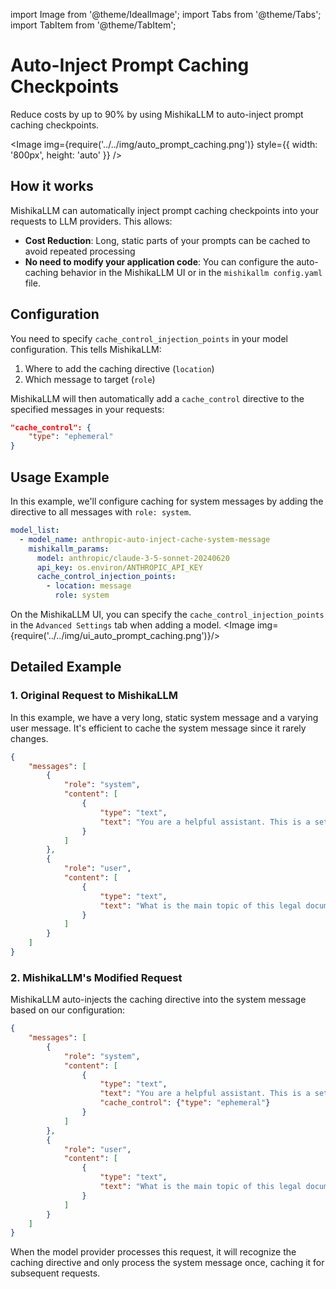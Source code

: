 import Image from '@theme/IdealImage';
import Tabs from '@theme/Tabs';
import TabItem from '@theme/TabItem';

# Auto-Inject Prompt Caching Checkpoints

Reduce costs by up to 90% by using MishikaLLM to auto-inject prompt caching checkpoints.

<Image img={require('../../img/auto_prompt_caching.png')}  style={{ width: '800px', height: 'auto' }} />


## How it works

MishikaLLM can automatically inject prompt caching checkpoints into your requests to LLM providers. This allows:

- **Cost Reduction**: Long, static parts of your prompts can be cached to avoid repeated processing
- **No need to modify your application code**: You can configure the auto-caching behavior in the MishikaLLM UI or in the `mishikallm config.yaml` file.

## Configuration

You need to specify `cache_control_injection_points` in your model configuration. This tells MishikaLLM:
1. Where to add the caching directive (`location`)
2. Which message to target (`role`)

MishikaLLM will then automatically add a `cache_control` directive to the specified messages in your requests:

```json
"cache_control": {
    "type": "ephemeral"
}
```

## Usage Example 

In this example, we'll configure caching for system messages by adding the directive to all messages with `role: system`.

<Tabs>
<TabItem value="mishikallm config.yaml" label="mishikallm config.yaml">

```yaml showLineNumbers title="mishikallm config.yaml"
model_list:
  - model_name: anthropic-auto-inject-cache-system-message
    mishikallm_params:
      model: anthropic/claude-3-5-sonnet-20240620
      api_key: os.environ/ANTHROPIC_API_KEY
      cache_control_injection_points:
        - location: message
          role: system
```
</TabItem>

<TabItem value="UI" label="MishikaLLM UI">

On the MishikaLLM UI, you can specify the `cache_control_injection_points` in the `Advanced Settings` tab when adding a model.
<Image img={require('../../img/ui_auto_prompt_caching.png')}/>

</TabItem>
</Tabs>


## Detailed Example

### 1. Original Request to MishikaLLM 

In this example, we have a very long, static system message and a varying user message. It's efficient to cache the system message since it rarely changes.

```json
{
    "messages": [
        {
            "role": "system",
            "content": [
                {
                    "type": "text",
                    "text": "You are a helpful assistant. This is a set of very long instructions that you will follow. Here is a legal document that you will use to answer the user's question."
                }
            ]
        },
        {
            "role": "user",
            "content": [
                {
                    "type": "text",
                    "text": "What is the main topic of this legal document?"
                }
            ]
        }
    ]
}
```

### 2. MishikaLLM's Modified Request

MishikaLLM auto-injects the caching directive into the system message based on our configuration:

```json
{
    "messages": [
        {
            "role": "system",
            "content": [
                {
                    "type": "text",
                    "text": "You are a helpful assistant. This is a set of very long instructions that you will follow. Here is a legal document that you will use to answer the user's question.",
                    "cache_control": {"type": "ephemeral"}
                }
            ]
        },
        {
            "role": "user",
            "content": [
                {
                    "type": "text",
                    "text": "What is the main topic of this legal document?"
                }
            ]
        }
    ]
}
```

When the model provider processes this request, it will recognize the caching directive and only process the system message once, caching it for subsequent requests.


    



